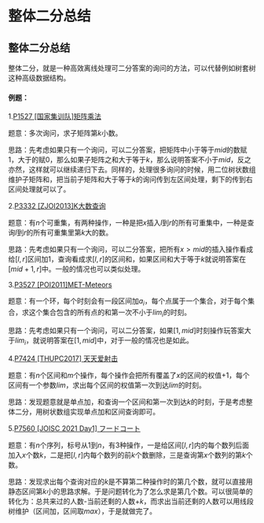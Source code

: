 # 整体二分总结


<h2 id="整体二分总结">整体二分总结</h2>

整体二分，就是一种高效离线处理可二分答案的询问的方法，可以代替例如树套树这种高级数据结构。

<h4 id="例题">例题：</h4>

1.<a href="https://www.luogu.com.cn/problem/P1527" target="_blank" rel="noopener nofollow">P1527 [国家集训队]矩阵乘法</a>

题意：多次询问，求子矩阵第$k$小数。

思路：先考虑如果只有一个询问，可以二分答案，把矩阵中小于等于$mid$的数赋1，大于的赋0，那么如果子矩阵之和大于等于$k$，那么说明答案不小于$mid$，反之亦然，这样就可以继续递归下去。同样的，处理很多询问的时候，用二位树状数组维护子矩阵和，把当前子矩阵和大于等于$k$的询问传到左区间处理，剩下的传到右区间处理就可以了。

2.<a href="https://www.luogu.com.cn/problem/P3332" target="_blank" rel="noopener nofollow">P3332 [ZJOI2013]K大数查询</a>

题意：有$n$个可重集，有两种操作，一种是把$x$插入$l$到$r$的所有可重集中，一种是查询$l$到$r$的所有可重集里第$k$大的数。

思路：先考虑如果只有一个询问，可以二分答案，把所有$x>mid$的插入操作看成给$[l,r]$区间加1，查询看成求$[l,r]$的区间和，如果区间和大于等于$k$就说明答案在$[mid+1,r]$中。一般的情况也可以类似处理。

3.<a href="https://www.luogu.com.cn/problem/P3527" target="_blank" rel="noopener nofollow">P3527 [POI2011]MET-Meteors</a>

题意：有一个环，每个时刻会有一段区间加$a_i$，每个点属于一个集合，对于每个集合，求这个集合包含的所有点的和第一次不小于$lim_i$的时刻。

思路：先考虑如果只有一个询问，可以二分答案，如果$[1,mid]$时刻操作玩答案大于$lim_i$，就说明答案在$[1,mid]$中，对于一般的情况也是如此。

4.<a href="https://www.luogu.com.cn/problem/P7424" target="_blank" rel="noopener nofollow">P7424 [THUPC2017] 天天爱射击</a>

题意：有$n$个区间和$m$个操作，每个操作会把所有覆盖了$x$的区间的权值+1，每个区间有一个参数$lim$，求出每个区间的权值第一次到达$lim$的时刻。

思路：发现题意就是单点加，和查询一个区间和第一次到达$k$的时刻，于是考虑整体二分，用树状数组实现单点加和区间查询即可。

5.<a href="https://www.luogu.com.cn/problem/P7560" target="_blank" rel="noopener nofollow">P7560 [JOISC 2021 Day1] フードコート</a>

题意：有$n$个序列，标号从$1$到$n$，有3种操作，一是给区间$[l,r]$内的每个数列后面加入$x$个数$k$，二是把$[l,r]$内每个数列的前$k$个数删除，三是查询第$x$个数列的第$k$个数。

思路：发现求出每个查询对应的$k$是不算第二种操作时的第几个数，就可以直接用静态区间第$k$小的思路求解。于是问题转化为了怎么求是第几个数。可以很简单的转化为：总共来过的人数-当前还剩的人数+$k$，而求出当前还剩的人数可以用线段树维护（区间加，区间取$max$），于是就做完了。

